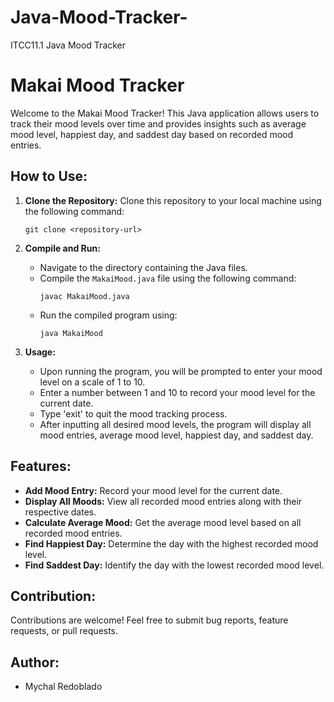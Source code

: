 # Java-Mood-Tracker-
ITCC11.1 Java Mood Tracker 

# Makai Mood Tracker

Welcome to the Makai Mood Tracker! This Java application allows users to track their mood levels over time and provides insights such as average mood level, happiest day, and saddest day based on recorded mood entries.

## How to Use:

1. **Clone the Repository:** Clone this repository to your local machine using the following command:
    ```
    git clone <repository-url>
    ```

2. **Compile and Run:**
    - Navigate to the directory containing the Java files.
    - Compile the `MakaiMood.java` file using the following command:
        ```
        javac MakaiMood.java
        ```
    - Run the compiled program using:
        ```
        java MakaiMood
        ```

3. **Usage:**
    - Upon running the program, you will be prompted to enter your mood level on a scale of 1 to 10.
    - Enter a number between 1 and 10 to record your mood level for the current date.
    - Type 'exit' to quit the mood tracking process.
    - After inputting all desired mood levels, the program will display all mood entries, average mood level, happiest day, and saddest day.

## Features:

- **Add Mood Entry:** Record your mood level for the current date.
- **Display All Moods:** View all recorded mood entries along with their respective dates.
- **Calculate Average Mood:** Get the average mood level based on all recorded mood entries.
- **Find Happiest Day:** Determine the day with the highest recorded mood level.
- **Find Saddest Day:** Identify the day with the lowest recorded mood level.

## Contribution:

Contributions are welcome! Feel free to submit bug reports, feature requests, or pull requests.

## Author:

- Mychal Redoblado

